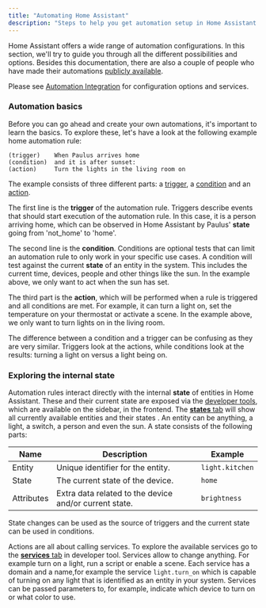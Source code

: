 ```yaml
---
title: "Automating Home Assistant"
description: "Steps to help you get automation setup in Home Assistant."
---
```


Home Assistant offers a wide range of automation configurations. In this section, we'll try to guide you through all the different possibilities and options. Besides this documentation, there are also a couple of people who have made their automations [publicly available](/cookbook/#example-configurationyaml).

Please see [Automation Integration](/integrations/automation/) for configuration options and services.

### Automation basics

Before you can go ahead and create your own automations, it's important to learn the basics. To explore these, let's have a look at the following example home automation rule:

```text
(trigger)    When Paulus arrives home
(condition)  and it is after sunset:
(action)     Turn the lights in the living room on
```

The example consists of three different parts: a [trigger](/docs/automation/trigger/), a [condition](/docs/automation/condition/) and an [action](/docs/automation/action/).

The first line is the **trigger** of the automation rule. Triggers describe events that should start execution of the automation rule. In this case, it is a person arriving home, which can be observed in Home Assistant by Paulus' **state** going from 'not_home' to 'home'.

The second line is the **condition**. Conditions are optional tests that can limit an automation rule to only work in your specific use cases. A condition will test against the current **state** of an entity in the system. This includes the current time, devices, people and other things like the sun. In the example above, we only want to act when the sun has set.

The third part is the **action**, which will be performed when a rule is triggered and all conditions are met. For example, it can turn a light on, set the temperature on your thermostat or activate a scene. In the example above, we only want to turn lights on in the living room.

<div class='note'>
The difference between a condition and a trigger can be confusing as they are very similar. Triggers look at the actions, while conditions look at the results: turning a light on versus a light being on.
</div>

### Exploring the internal state

Automation rules interact directly with the internal **state** of entities in Home Assistant. These and their current state are exposed via the [developer tools](/docs/tools/dev-tools/), which are available on the sidebar, in the frontend. The [**states** tab](/docs/tools/dev-tools/#states) will show all currently available entities and their states . An entity can be anything, a light, a switch, a person and even the sun. A state consists of the following parts:

| Name | Description | Example |
| ---- | ----- | ---- |
| Entity | Unique identifier for the entity. | `light.kitchen`
| State | The current state of the device. | `home`
| Attributes | Extra data related to the device and/or current state. | `brightness`

State changes can be used as the source of triggers and the current state can be used in conditions.

Actions are all about calling services. To explore the available services go to the [**services** tab](/docs/tools/dev-tools/#services) in developer tool. Services allow to change anything. For example turn on a light, run a script or enable a scene. Each service has a domain and a name,for example the service `light.turn_on` which is capable of turning on any light that is identified as an entity in your system. Services can be passed parameters to, for example, indicate which device to turn on or what color to use.
